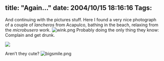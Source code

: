 title: "Again..."
date: 2004/10/15 18:16:16
Tags: 
---
<p>And continuing with the pictures stuff. Here I found a very nice photograph of a couple of <em>lancheros</em> from Acapulco, bathing in the beach, relaxing from the <em>microbusero</em> work. <img alt="wink.png" src="http://web.archive.org/web/20041018111240/http://www.damog.net/images/emoticons/wink.png"/> Probably doing the only thing they know: Complain and get drunk.

</p>
<img src="http://web.archive.org/web/20041018111240/http://www.damog.net/files/lancheros.jpg"/><p>

Aren’t they cute? <img alt="bigsmile.png" src="http://web.archive.org/web/20041018111240/http://www.damog.net/images/emoticons/bigsmile.png"/></p>
